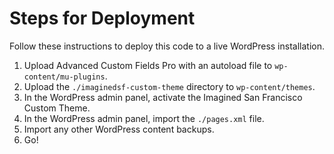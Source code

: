 Steps for Deployment
====================
Follow these instructions to deploy this code to a live WordPress installation.

1.  Upload Advanced Custom Fields Pro with an autoload file to `wp-content/mu-plugins`.
2.  Upload the `./imaginedsf-custom-theme` directory to `wp-content/themes`.
3.  In the WordPress admin panel, activate the Imagined San Francisco Custom Theme.
4.  In the WordPress admin panel, import the `./pages.xml` file.
5.  Import any other WordPress content backups.
6.  Go!
